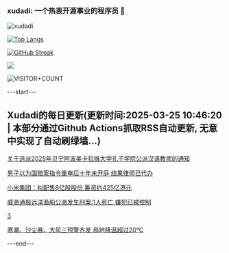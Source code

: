 ### xudadi: 一个热衷开源事业的程序员 👋

![xudadi](https://github-readme-stats-git-masterorgs-github-readme-stats-team.vercel.app/api?username=xudadi)

[![Top Langs](https://github-readme-stats.vercel.app/api/top-langs/?username=xudadi)](https://github.com/anuraghazra/github-readme-stats)

[![GitHub Streak](https://streak-stats.demolab.com?user=xudadi&locale=zh_Hans)](https://git.io/streak-stats)

![](https://raw.githubusercontent.com/xudadi/xudadi/main/assets/github-contribution-grid-snake.svg)

![VISITOR+COUNT](https://komarev.com/ghpvc/?username=xudadi&label=VISITOR+COUNT)


---start---

## Xudadi的每日更新(更新时间:2025-03-25 10:46:20 | 本部分通过Github Actions抓取RSS自动更新, 无意中实现了自动刷绿墙...)

[关于选派2025年贝宁阿波美卡拉维大学孔子学院公派汉语教师的通知](https://www.gongkaoleida.com/article/2334091)

[男子以为国赔案指令重审后十年未开庭 结果律师已代办](https://m.163.com/news/article/JREFOEBA0514R9P4.html)

[小米集团：拟配售8亿股股份 筹资约425亿港元](https://m.163.com/news/article/JRFSQJEF0514R9P4.html)

[威海通报远洋渔船公海发生刑案:1人死亡 嫌犯已被控制](https://m.163.com/news/article/JRF2HE9H0534A4SC.html)

[3](https://m.163.com/touch/news/sub/domestic)

[寒潮、沙尘暴、大风三预警齐发 局地降温超过20℃](https://m.163.com/news/article/JRFS8SJN0534A4SC.html)

---end---
